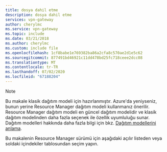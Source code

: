 ```yaml
---
title: dosya dahil etme
description: dosya dahil etme
services: vpn-gateway
author: cherylmc
ms.service: vpn-gateway
ms.topic: include
ms.date: 03/21/2018
ms.author: cherylmc
ms.custom: include file
ms.openlocfilehash: 1cf8babe1e769382ba86a2cfa8c570ae2d1e5c62
ms.sourcegitcommit: 877491bd46921c11dd478bd25fc718ceee2dcc08
ms.translationtype: MT
ms.contentlocale: tr-TR
ms.lasthandoff: 07/02/2020
ms.locfileid: "67188204"
---
```

> [!NOTE]
> Bu makale klasik dağıtım modeli için hazırlanmıştır. Azure'da yeniyseniz, bunun yerine Resource Manager dağıtım modeli kullanmanız önerilir. Resource Manager dağıtım modeli en güncel dağıtım modelidir ve klasik dağıtım modelinden daha fazla seçenek ile özellik uyumluluğu sunar. Dağıtım modelleri hakkında daha fazla bilgi için bkz. [Dağıtım modellerini anlama](../articles/resource-manager-deployment-model.md).
> 
> Bu makalenin Resource Manager sürümü için aşağıdaki açılır listeden veya soldaki içindekiler tablosundan seçim yapın.